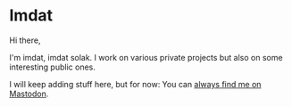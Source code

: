 # Imdat

Hi there, 

I'm imdat, imdat solak. I work on various private projects but also on some interesting public ones.

I will keep adding stuff here, but for now: You can <a rel="me" href="https://tech.lgbt/@imdat">always find me on Mastodon</a>.
<!--
**imdatsolak/imdatsolak** is a ✨ _special_ ✨ repository because its `README.md` (this file) appears on your GitHub profile.

Here are some ideas to get you started:

- 🔭 I’m currently working on ...
- 🌱 I’m currently learning ...
- 👯 I’m looking to collaborate on ...
- 🤔 I’m looking for help with ...
- 💬 Ask me about ...
- 📫 How to reach me: ...
- 😄 Pronouns: ...
- ⚡ Fun fact: ...
-->
